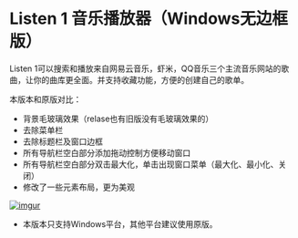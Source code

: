 Listen 1 音乐播放器（Windows无边框版）
=========================

Listen 1可以搜索和播放来自网易云音乐，虾米，QQ音乐三个主流音乐网站的歌曲，让你的曲库更全面。并支持收藏功能，方便的创建自己的歌单。

本版本和原版对比：
- 背景毛玻璃效果（relase也有旧版没有毛玻璃效果的）
- 去除菜单栏
- 去除标题栏及窗口边框
- 所有导航栏空白部分添加拖动控制方便移动窗口
- 所有导航栏空白部分双击最大化，单击出现窗口菜单（最大化、最小化、关闭）
- 修改了一些元素布局，更为美观

[![imgur](https://i.imgur.com/3uzyHdD.png)]()

* 本版本只支持Windows平台，其他平台建议使用原版。
